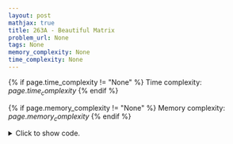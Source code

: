 ```yaml
---
layout: post
mathjax: true
title: 263A - Beautiful Matrix
problem_url: None
tags: None
memory_complexity: None
time_complexity: None
---
```




{% if page.time_complexity != "None" %}
Time complexity: ${{ page.time_complexity }}$
{% endif %}

{% if page.memory_complexity != "None" %}
Memory complexity: ${{ page.memory_complexity }}$
{% endif %}

<details>
<summary>
<p style="display:inline">Click to show code.</p>
</summary>
```cpp
{% raw %}
using namespace std;
int main(void)
{
    int cell, ans = 0;
    for (int i = 1; i <= 5; ++i)
    {
        for (int j = 1; j <= 5; ++j)
        {
            cin >> cell;
            if (cell)
                ans = abs(3 - i) + abs(3 - j);
        }
    }
    cout << ans << endl;
    return 0;
}

{% endraw %}
```
</details>

